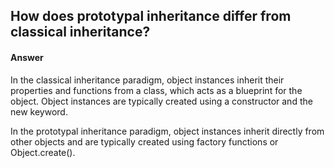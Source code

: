 ## How does prototypal inheritance differ from classical inheritance?

#### Answer
In the classical inheritance paradigm, object instances inherit their properties and functions from a class, which acts as a blueprint for the object. Object instances are typically created using a constructor and the new keyword.

In the prototypal inheritance paradigm, object instances inherit directly from other objects and are typically created using factory functions or Object.create().
